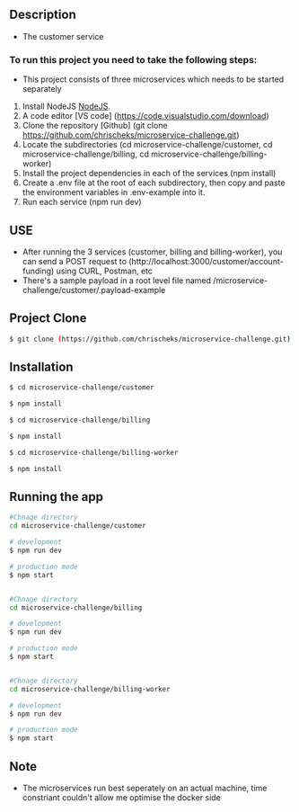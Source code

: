 ## Description

- The customer service

### To run this project you need to take the following steps:

- This project consists of three microservices which needs to be started separately

1. Install NodeJS [NodeJS](https://nodejs.org/en/).
1. A code editor [VS code] (https://code.visualstudio.com/download)
1. Clone the repository [Github] (git clone https://github.com/chrischeks/microservice-challenge.git)
1. Locate the subdirectories (cd microservice-challenge/customer, cd microservice-challenge/billing, cd microservice-challenge/billing-worker)
1. Install the project dependencies in each of the services (npm install)
1. Create a .env file at the root of each subdirectory, then copy and paste the environment variables in .env-example into it.
1. Run each service (npm run dev)

## USE

- After running the 3 services (customer, billing and billing-worker), you can send a POST request to (http://localhost:3000/customer/account-funding) using CURL, Postman, etc
- There's a sample payload in a root level file named /microservice-challenge/customer/.payload-example

## Project Clone

```bash
$ git clone (https://github.com/chrischeks/microservice-challenge.git)

```

## Installation

```bash
$ cd microservice-challenge/customer

$ npm install

$ cd microservice-challenge/billing

$ npm install

$ cd microservice-challenge/billing-worker

$ npm install
```

## Running the app

```bash
#Chnage directory
cd microservice-challenge/customer

# development
$ npm run dev

# production mode
$ npm start


#Chnage directory
cd microservice-challenge/billing

# development
$ npm run dev

# production mode
$ npm start


#Chnage directory
cd microservice-challenge/billing-worker

# development
$ npm run dev

# production mode
$ npm start
```

## Note

- The microservices run best seperately on an actual machine, time constriant couldn't allow me optimise the docker side

